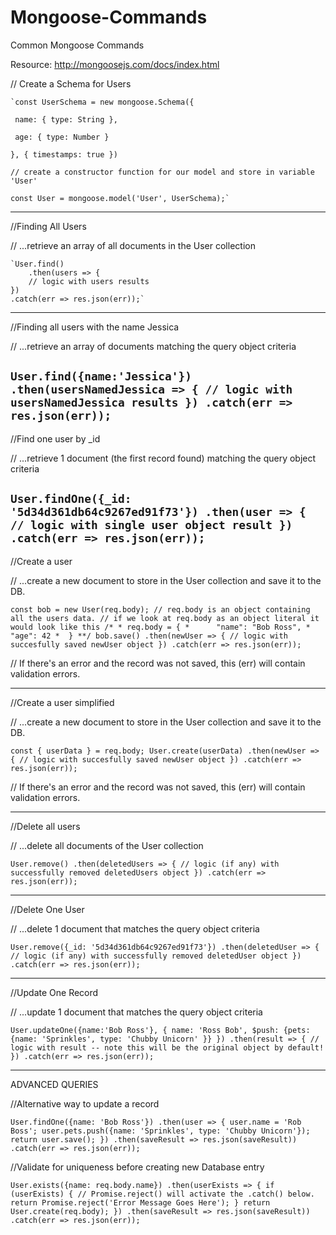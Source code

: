 # Mongoose-Commands

Common Mongoose Commands

Resource: http://mongoosejs.com/docs/index.html

// Create a Schema for Users


	`const UserSchema = new mongoose.Schema({
	
   	 name: { type: String },
	 
   	 age: { type: Number }
	 
   	}, { timestamps: true })
	
   	// create a constructor function for our model and store in variable 'User'
	
   	const User = mongoose.model('User', UserSchema);`

-------------------------------------------------------------

//Finding All Users

// ...retrieve an array of all documents in the User collection

	`User.find()
    	.then(users => {
        // logic with users results
    })
    .catch(err => res.json(err));`

-------------------------------------------------------------

//Finding all users with the name Jessica

// ...retrieve an array of documents matching the query object criteria

`User.find({name:'Jessica'}) 
    .then(usersNamedJessica => {
        // logic with usersNamedJessica results
    })
    .catch(err => res.json(err));`
-------------------------------------------------------------

//Find one user by _id

// ...retrieve 1 document (the first record found) matching the query object criteria

`User.findOne({_id: '5d34d361db64c9267ed91f73'})
    .then(user => {
        // logic with single user object result
    })
    .catch(err => res.json(err));`
-------------------------------------------------------------

//Create a user

// ...create a new document to store in the User collection and save it to the DB.

`const bob = new User(req.body);
// req.body is an object containing all the users data.
// if we look at req.body as an object literal it would look like this
	/*
     * req.body = {
     *		"name": "Bob Ross",
     *		"age": 42
     *	}
    **/
bob.save()
    .then(newUser => {
        // logic with succesfully saved newUser object
    })
    .catch(err => res.json(err));`
    
 // If there's an error and the record was not saved, this (err) will contain validation errors.

-------------------------------------------------------------

//Create a user simplified

 // ...create a new document to store in the User collection and save it to the DB.
 
 `const { userData } = req.body;
 User.create(userData)
     .then(newUser => {
         // logic with succesfully saved newUser object
     })
     .catch(err => res.json(err));`
     
  // If there's an error and the record was not saved, this (err) will contain validation errors.
 
-------------------------------------------------------------

//Delete all users

// ...delete all documents of the User collection

`User.remove()
    .then(deletedUsers => {
        // logic (if any) with successfully removed deletedUsers object
    })
    .catch(err => res.json(err));`

-------------------------------------------------------------

//Delete One User

// ...delete 1 document that matches the query object criteria

`User.remove({_id: '5d34d361db64c9267ed91f73'})
    .then(deletedUser => {
        // logic (if any) with successfully removed deletedUser object
    })
    .catch(err => res.json(err));`

-------------------------------------------------------------

//Update One Record

// ...update 1 document that matches the query object criteria

`User.updateOne({name:'Bob Ross'}, {
    name: 'Ross Bob',
    $push: {pets: {name: 'Sprinkles', type: 'Chubby Unicorn' }}
})
    .then(result => {
        // logic with result -- note this will be the original object by default!
    })
    .catch(err => res.json(err));`

-------------------------------------------------------------

ADVANCED QUERIES 

//Alternative way to update a record

`User.findOne({name: 'Bob Ross'})
    .then(user => {
        user.name = 'Rob Boss';
        user.pets.push({name: 'Sprinkles', type: 'Chubby Unicorn'});
        return user.save();
    })
    .then(saveResult => res.json(saveResult))
    .catch(err => res.json(err));`


//Validate for uniqueness before creating new Database entry

`User.exists({name: req.body.name})
    .then(userExists => {
        if (userExists) {
            // Promise.reject() will activate the .catch() below.
            return Promise.reject('Error Message Goes Here');
        }
        return User.create(req.body);
    })
    .then(saveResult => res.json(saveResult))
    .catch(err => res.json(err));`
